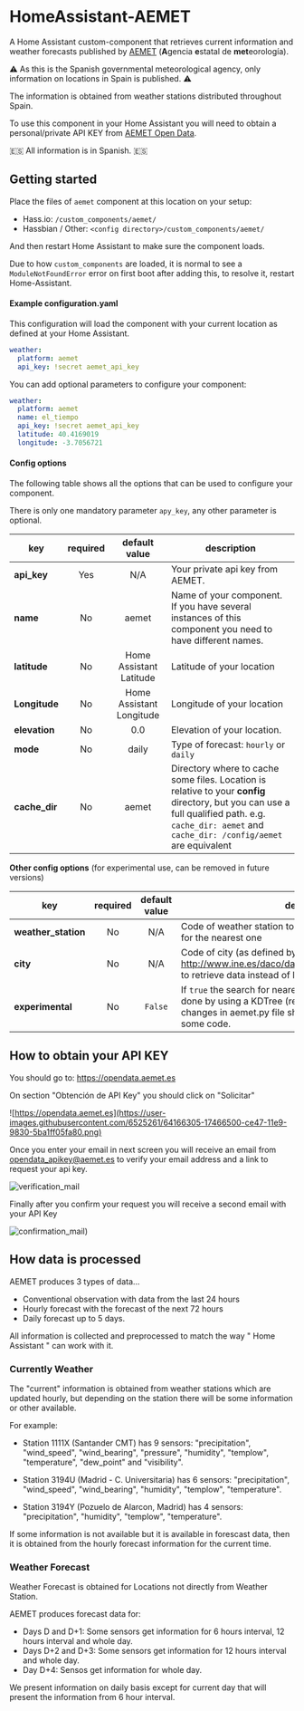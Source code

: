 # HomeAssistant-AEMET

A Home Assistant custom-component that retrieves current information and weather forecasts published by [AEMET](http://www.aemet.es) (**A**gencia **e**statal de **met**eorología).

⚠️ As this is the Spanish governmental meteorological agency, only information on locations in Spain is published. ⚠️ 

The information is obtained from weather stations distributed throughout Spain.

To use this component in your Home Assistant you will need to obtain a personal/private API KEY from [AEMET Open Data](https://opendata.aemet.es).

🇪🇸 All information is in Spanish. 🇪🇸 

## Getting started

Place the files of `aemet` component at this location on your setup: 

* Hass.io: `/custom_components/aemet/`
* Hassbian / Other: `<config directory>/custom_components/aemet/`

And then restart Home Assistant to make sure the component loads.

Due to how `custom_components` are loaded, it is normal to see a `ModuleNotFoundError` error on first boot after adding this, to resolve it, restart Home-Assistant.

#### Example configuration.yaml

This configuration will load the component with your current location as defined at your Home Assistant. 
```yaml
weather:
  platform: aemet
  api_key: !secret aemet_api_key
```
You can add optional parameters to configure your component:
```yaml
weather:
  platform: aemet
  name: el_tiempo
  api_key: !secret aemet_api_key
  latitude: 40.4169019
  longitude: -3.7056721
``` 

#### Config options
The following table shows all the options that can be used to configure your component.

There is only one mandatory parameter `apy_key`, any other parameter is optional.

| key | required | default value | description
| --- | :---: | :---: | ---
| **api_key** | Yes | N/A | Your private api key from AEMET.
| **name** | No | aemet | Name of your component. If you have several instances of this component you need to have different names.
| **latitude** | No | Home Assistant Latitude | Latitude of your location
| **Longitude** | No | Home Assistant Longitude | Longitude of your location
| **elevation** | No | 0.0 | Elevation of your location.
| **mode** | No | daily | Type of forecast: `hourly` or `daily`
| **cache_dir** | No | aemet | Directory where to cache some files. Location is relative to your **config** directory, but you can use a full qualified path. e.g.   ```cache_dir: aemet``` and ```cache_dir: /config/aemet``` are equivalent

**Other config options**
(for experimental use, can be removed in future versions)

| key | required | default value | description
| --- | :---: | :---: | ---
| **weather_station** | No| N/A | Code of weather station to retrieve data instead of looking for the nearest one
| **city** | No | N/A | Code of city (as defined by INE on http://www.ine.es/daco/daco42/codmun/codmunmapa.htm) to retrieve data instead of looking for the nearest one
| **experimental** | No | `False` | If `true` the search for nearest weather station or city will be done by using a KDTree (requires `scipy` package). Some changes in aemet.py file should be done to uncomment some code. 

## How to obtain your API KEY

You should go to: https://opendata.aemet.es

On section "Obtención de API Key" you should click on "Solicitar"

![https://opendata.aemet.es](https://user-images.githubusercontent.com/6525261/64166305-17466500-ce47-11e9-9830-5ba1ff05fa80.png)

Once you enter your email in next screen you will receive an email from opendata_apikey@aemet.es to verify your email address and a link to request your api key.

![verification_mail](https://user-images.githubusercontent.com/6525261/64166881-52956380-ce48-11e9-9b34-71ab17e04987.png)

Finally after you confirm your request you will receive a second email with your API Key

![confirmation_mail](https://user-images.githubusercontent.com/6525261/64166429-6391a500-ce47-11e9-97ad-79126fe3306e.png))

## How data is processed

AEMET produces 3 types of data...

* Conventional observation with data from the last 24 hours
* Hourly forecast with the forecast of the next 72 hours
* Daily forecast up to 5 days.

All information is collected and preprocessed to match the way " Home Assistant " can work with it.

### Currently Weather

The "current" information is obtained from weather stations which are updated hourly, but depending on the station there will be some information or other available.

For example:
* Station 1111X (Santander CMT) has 9 sensors: "precipitation", "wind_speed", "wind_bearing", "pressure", "humidity", "templow", "temperature", "dew_point" and "visibility".

* Station 3194U (Madrid - C. Universitaria) has 6 sensors: "precipitation", "wind_speed", "wind_bearing", "humidity", "templow", "temperature".

* Station 3194Y (Pozuelo de Alarcon, Madrid) has 4 sensors: "precipitation", "humidity", "templow", "temperature".

If some information is not available but it is available in forescast data, then it is obtained from the hourly forecast information for the current time.

### Weather Forecast

Weather Forecast is obtained for Locations not directly from Weather Station.

AEMET produces forecast data for:

* Days D and D+1:  Some sensors get information for 6 hours interval, 12 hours interval and whole day.
* Days D+2 and D+3:  Some sensors get information for 12 hours interval and whole day.
* Day D+4:  Sensos get information for whole day.

We present information on daily basis except for current day that will present the information from 6 hour interval.
